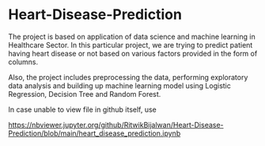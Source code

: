 # Heart-Disease-Prediction

The project is based on application of data science and machine learning in Healthcare Sector.
In this particular project, we are trying to predict patient having heart disease or not based on various factors provided in the form of columns.

Also, the project includes preprocessing the data, performing exploratory data analysis and building up machine learning model using Logistic Regression, Decision Tree and Random Forest. 

In case unable to view file in github itself, use 

https://nbviewer.jupyter.org/github/RitwikBijalwan/Heart-Disease-Prediction/blob/main/heart_disease_prediction.ipynb
